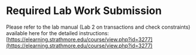 # Required Lab Work Submission
Please refer to the lab manual (Lab 2 on transactions and check constraints) available here for the detailed instructions: [https://elearning.strathmore.edu/course/view.php?id=3277](https://elearning.strathmore.edu/course/view.php?id=3277)
